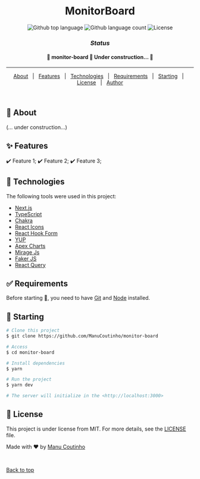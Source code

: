 <!--<div align="center" id="top">
  <img src="./.github/app.gif" alt="monitor-board" />

  &#xa0;

  <a href="https://monitor-board.netlify.app">Demo</a>
</div> -->

<h1 align="center">MonitorBoard</h1>

<p align="center">
  <img alt="Github top language" src="https://img.shields.io/github/languages/top/ManuCoutinho/monitor-board?color=56BEB8">
  <img alt="Github language count" src="https://img.shields.io/github/languages/count/ManuCoutinho/monitor-board?color=56BEB8">
  <img alt="License" src="https://img.shields.io/github/license/ManuCoutinho/monitor-board?color=56BEB8">

</p>
<h3 align="center">

**_Status_**

</h3>
<h4 align="center"> 
	🚧  monitor-board 🔨 Under construction...  🚧
</h4>

<hr>

<p align="center">
  <a href="#dart-about">About</a> &#xa0; | &#xa0; 
  <a href="#sparkles-features">Features</a> &#xa0; | &#xa0;
  <a href="#rocket-technologies">Technologies</a> &#xa0; | &#xa0;
  <a href="#white_check_mark-requirements">Requirements</a> &#xa0; | &#xa0;
  <a href="#checkered_flag-starting">Starting</a> &#xa0; | &#xa0;
  <a href="#memo-license">License</a> &#xa0; | &#xa0;
  <a href="https://github.com/ManuCoutinho" target="_blank">Author</a>
</p>

<br>

## :dart: About

(... under construction...)

## :sparkles: Features

:heavy_check_mark: Feature 1;
:heavy_check_mark: Feature 2;
:heavy_check_mark: Feature 3;

## :rocket: Technologies

The following tools were used in this project:

- [Next.js](https://nextjs.org)
- [TypeScript](https://www.typescriptlang.org/)
- [Chakra](https://chakra-ui.com/)
- [React Icons](https://react-icons.github.io/react-icons/)
- [React Hook Form](https://react-hook-form.com/)
- [YUP](https://github.com/jquense/yup)
- [Apex Charts](https://apexcharts.com)
- [Mirage Js](https://apexcharts.com)
- [Faker JS](https://apexcharts.com)
- [React Query](https://apexcharts.com)

## :white_check_mark: Requirements

Before starting :checkered_flag:, you need to have [Git](https://git-scm.com) and [Node](https://nodejs.org/en/) installed.

## :checkered_flag: Starting

```bash
# Clone this project
$ git clone https://github.com/ManuCoutinho/monitor-board

# Access
$ cd monitor-board

# Install dependencies
$ yarn

# Run the project
$ yarn dev

# The server will initialize in the <http://localhost:3000>
```

## :memo: License

This project is under license from MIT. For more details, see the [LICENSE](LICENSE) file.

Made with :heart: by <a href="https://github.com/ManuCoutinho" target="_blank">Manu Coutinho</a>

&#xa0;

<a href="#top">Back to top</a>

